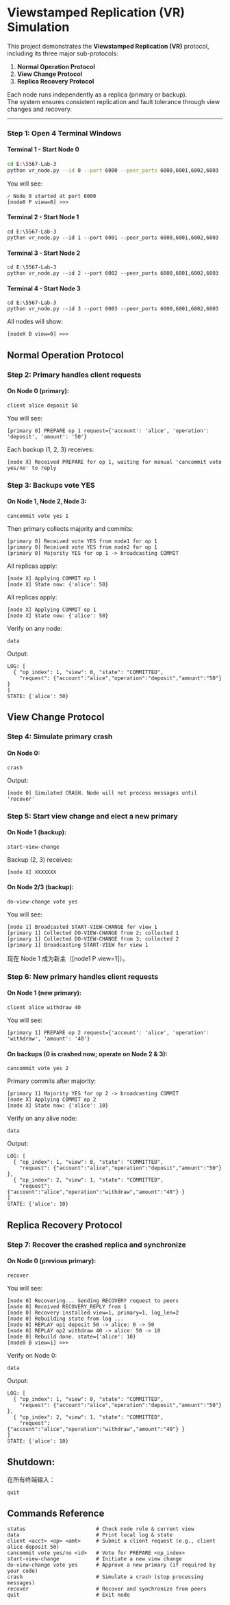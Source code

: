 # Viewstamped Replication (VR) Simulation

This project demonstrates the **Viewstamped Replication (VR)** protocol, including its three major sub-protocols:

1. **Normal Operation Protocol**
2. **View Change Protocol**
3. **Replica Recovery Protocol**

Each node runs independently as a replica (primary or backup).  
The system ensures consistent replication and fault tolerance through view changes and recovery.

---

### Step 1: Open 4 Terminal Windows

#### Terminal 1 - Start Node 0
```bash
cd E:\5567-Lab-3
python vr_node.py --id 0 --port 6000 --peer_ports 6000,6001,6002,6003

```
You will see:
``` bath
✓ Node 0 started at port 6000
[node0 P view=0] >>>
```

#### Terminal 2 - Start Node 1
``` bath
cd E:\5567-Lab-3
python vr_node.py --id 1 --port 6001 --peer_ports 6000,6001,6002,6003
```

#### Terminal 3 - Start Node 2
``` bath
cd E:\5567-Lab-3
python vr_node.py --id 2 --port 6002 --peer_ports 6000,6001,6002,6003
```

#### Terminal 4 - Start Node 3
``` bath
cd E:\5567-Lab-3
python vr_node.py --id 3 --port 6003 --peer_ports 6000,6001,6002,6003
```

All nodes will show:
``` bath
[nodeX B view=0] >>>
```

## Normal Operation Protocol
### Step 2: Primary handles client requests
#### On Node 0 (primary):
``` bath
client alice deposit 50
```

You will see:
``` bath
[primary 0] PREPARE op 1 request={'account': 'alice', 'operation': 'deposit', 'amount': '50'}
```

Each backup (1, 2, 3) receives:
``` bath
[node X] Received PREPARE for op 1, waiting for manual 'cancommit vote yes/no' to reply
```

### Step 3: Backups vote YES
#### On Node 1, Node 2, Node 3:
``` bath
cancommit vote yes 1
```

Then primary collects majority and commits:
``` bath
[primary 0] Received vote YES from node1 for op 1
[primary 0] Received vote YES from node2 for op 1
[primary 0] Majority YES for op 1 -> broadcasting COMMIT
```

All replicas apply:
``` bath
[node X] Applying COMMIT op 1
[node X] State now: {'alice': 50}
```
All replicas apply:
``` bath
[node X] Applying COMMIT op 1
[node X] State now: {'alice': 50}
```

Verify on any node:
``` bath
data
```

Output:
``` bath
LOG: [
  { "op_index": 1, "view": 0, "state": "COMMITTED",
    "request": {"account":"alice","operation":"deposit","amount":"50"} }
]
STATE: {'alice': 50}
```

## View Change Protocol
### Step 4: Simulate primary crash
#### On Node 0:
``` bath
crash
```

Output:
``` bath
[node 0] Simulated CRASH. Node will not process messages until 'recover'
```

### Step 5: Start view change and elect a new primary
#### On Node 1 (backup):
``` bath
start-view-change
```

Backup (2, 3) receives:
``` bath
[node X] XXXXXXX
```


#### On Node 2/3 (backup):
``` bath
do-view-change vote yes
```

You will see:
``` bath
[node 1] Broadcasted START-VIEW-CHANGE for view 1
[primary 1] Collected DO-VIEW-CHANGE from 2; collected 1
[primary 1] Collected DO-VIEW-CHANGE from 3; collected 2
[primary 1] Broadcasting START-VIEW for view 1
```
现在 Node 1 成为新主（[node1 P view=1]）。

### Step 6: New primary handles client requests
#### On Node 1 (new primary):
``` bath
client alice withdraw 40
```

You will see:
``` bath
[primary 1] PREPARE op 2 request={'account': 'alice', 'operation': 'withdraw', 'amount': '40'}
```

#### On backups (0 is crashed now; operate on Node 2 & 3):
``` bath
cancommit vote yes 2
```

Primary commits after majority:
``` bath
[primary 1] Majority YES for op 2 -> broadcasting COMMIT
[node X] Applying COMMIT op 2
[node X] State now: {'alice': 10}
```

Verify on any alive node:
``` bath
data
```

Output:
``` bath
LOG: [
  { "op_index": 1, "view": 0, "state": "COMMITTED",
    "request": {"account":"alice","operation":"deposit","amount":"50"} },
  { "op_index": 2, "view": 1, "state": "COMMITTED",
    "request": {"account":"alice","operation":"withdraw","amount":"40"} }
]
STATE: {'alice': 10}
```

## Replica Recovery Protocol
### Step 7: Recover the crashed replica and synchronize
#### On Node 0 (previous primary):
``` bath
recover
```
You will see:
``` bath
[node 0] Recovering... Sending RECOVERY request to peers
[node 0] Received RECOVERY_REPLY from 1
[node 0] Recovery installed view=1, primary=1, log_len=2
[node 0] Rebuilding state from log ...
[node 0] REPLAY op1 deposit 50 -> alice: 0 -> 50
[node 0] REPLAY op2 withdraw 40 -> alice: 50 -> 10
[node 0] Rebuild done. state={'alice': 10}
[node0 B view=1] >>>
```

Verify on Node 0:
``` bath
data
```

Output:
``` bath
LOG: [
  { "op_index": 1, "view": 0, "state": "COMMITTED",
    "request": {"account":"alice","operation":"deposit","amount":"50"} },
  { "op_index": 2, "view": 1, "state": "COMMITTED",
    "request": {"account":"alice","operation":"withdraw","amount":"40"} }
]
STATE: {'alice': 10}
```


## Shutdown:
在所有终端输入：
``` bath
quit
```

## Commands Reference
``` bath
status                       # Check node role & current view
data                         # Print local log & state
client <acct> <op> <amt>     # Submit a client request (e.g., client alice deposit 50)
cancommit vote yes/no <id>   # Vote for PREPARE <op_index>
start-view-change            # Initiate a new view change
do-view-change vote yes      # Approve a new primary (if required by your code)
crash                        # Simulate a crash (stop processing messages)
recover                      # Recover and synchronize from peers
quit                         # Exit node
```





